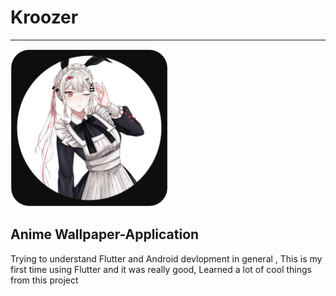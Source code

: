 <h1> Kroozer </h1>
<hr></hr>

<img src="/Assets/Kroozer.png" width="50%" />

<br>
<h2>Anime Wallpaper-Application</h2>
<p>
    Trying to understand Flutter and Android devlopment in general , This is my first time using Flutter and it was really
    good, Learned a lot of cool things from this project
</p>
<br>

